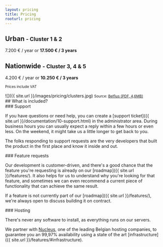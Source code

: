 ```yaml
---
layout: pricing
title: Pricing
rooturl: pricing
---
```


<div class="group" markdown="1">
<div class="pricing__content" markdown="1">

## Urban <small>- Cluster 1 & 2</small>

7.200 € / year or **17.500 € / 3 years**

## Nationwide <small>- Cluster 3, 4 & 5</small>

4.200 € / year or **10.250 € / 3 years**

<small>Prices include VAT</small>
</div>

<div class="pricing__image" markdown="1">
![]({{ site.url }}/images/pricing/clusters.jpg)
<small>Source: <a href="https://www.belfius.be/common/NL/multimedia/MMDownloadableFile/PublicSocial/Expertise/financesCPAS/2014/MMDF%20financi%C3%ABle%20situatie%20van%20de%20politiezones.pdf">Belfius (PDF, 4,6MB)</a></small>
</div>
</div>

<div class="group" markdown="1">
## What is included?

<div>
<div class="one-half" markdown="1">
### Support

If you have questions or need help, you can create a [support ticket]({{ site.url }}/documentation/10-support.html) in the administrator area. During business hours you can usually expect a reply within a few hours or even less. On the weekend, it might take us a little longer to get back to you.

The folks responding to support requests are the very developers that built the product in the first place and know it inside and out.
</div>

<div class="one-half" markdown="1">
### Feature requests

Our development is customer-driven, and there's a good chance that the feature you're requesting is already on our [roadmap]({{ site.url }}/features/). It also helps for us to understand why you're looking for that feature, and sometimes we can even recommend a current piece of functionality that can achieve the same result.

If a feature is not currently part of our [roadmap]({{ site.url }}/features/), we're always open to discuss building it on contract.
</div>

<div class="one-half" markdown="1">
### Hosting

There's never any software to install, as everything runs on our servers.

We partner with [Nucleus](https://www.nucleus.be/en/), one of the leading Belgian hosting companies, to guarantee you an 99,97% availability using a state of the art [infrastructure]({{ site.url }}/features/#infrastructure).
</div>
</div>

</div>